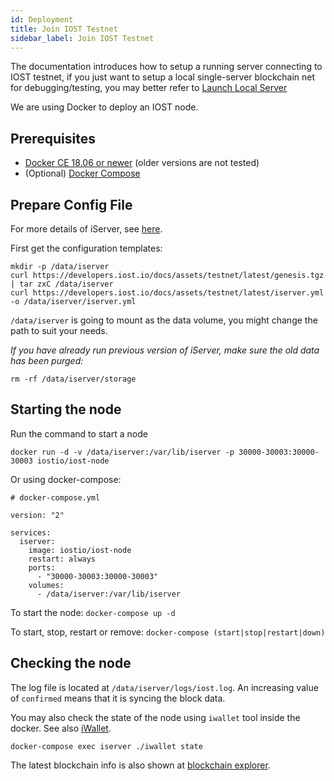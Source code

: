 ```yaml
---
id: Deployment
title: Join IOST Testnet
sidebar_label: Join IOST Testnet
---
```


The documentation introduces how to setup a running server connecting to IOST testnet, if you just want to setup a local single-server blockchain net for debugging/testing, you may better refer to [Launch Local Server](4-running-iost-node/LocalServer.md)

We are using Docker to deploy an IOST node.

## Prerequisites

- [Docker CE 18.06 or newer](https://docs.docker.com/install) (older versions are not tested)
- (Optional) [Docker Compose](https://docs.docker.com/compose/install)

## Prepare Config File

For more details of iServer, see [here](4-running-iost-node/LocalServer.md).

First get the configuration templates:

```
mkdir -p /data/iserver
curl https://developers.iost.io/docs/assets/testnet/latest/genesis.tgz | tar zxC /data/iserver
curl https://developers.iost.io/docs/assets/testnet/latest/iserver.yml -o /data/iserver/iserver.yml
```

`/data/iserver` is going to mount as the data volume, you might change the path to suit your needs.

*If you have already run previous version of iServer, make sure the old data has been purged:*

```
rm -rf /data/iserver/storage
```

## Starting the node

Run the command to start a node

```
docker run -d -v /data/iserver:/var/lib/iserver -p 30000-30003:30000-30003 iostio/iost-node
```

Or using docker-compose:

```
# docker-compose.yml

version: "2"

services:
  iserver:
    image: iostio/iost-node
    restart: always
    ports:
      - "30000-30003:30000-30003"
    volumes:
      - /data/iserver:/var/lib/iserver
```

To start the node: `docker-compose up -d`

To start, stop, restart or remove: `docker-compose (start|stop|restart|down)`

## Checking the node

The log file is located at `/data/iserver/logs/iost.log`.
An increasing value of `confirmed` means that it is syncing the block data.

You may also check the state of the node using `iwallet` tool inside the docker.
See also [iWallet](4-running-iost-node/iWallet.md).

```
docker-compose exec iserver ./iwallet state
```

The latest blockchain info is also shown at [blockchain explorer](https://explorer.iost.io).
